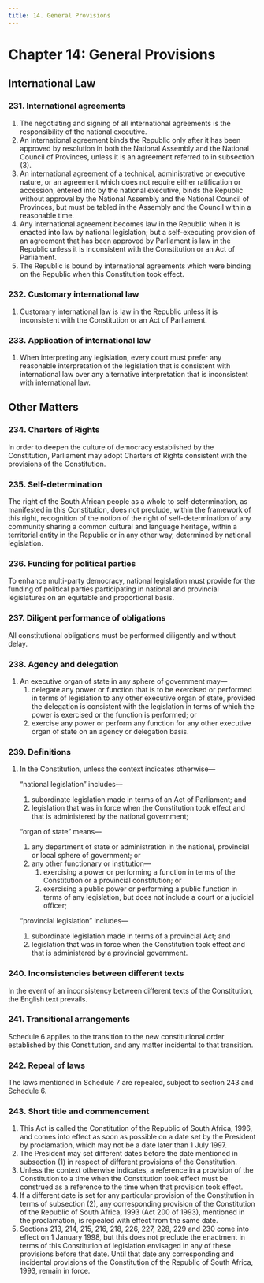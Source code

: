 ```yaml
---
title: 14. General Provisions
---
```


# Chapter 14: General Provisions

## International Law

### 231. International agreements

1.	The negotiating and signing of all international agreements is the responsibility of the national executive.
1.	An international agreement binds the Republic only after it has been approved by resolution in both the National Assembly and the National Council of Provinces, unless it is an agreement referred to in subsection (3).
1.	An international agreement of a technical, administrative or executive nature, or an agreement which does not require either ratification or accession, entered into by the national executive, binds the Republic without approval by the National Assembly and the National Council of Provinces, but must be tabled in the Assembly and the Council within a reasonable time.
1.	Any international agreement becomes law in the Republic when it is enacted into law by national legislation; but a self-executing provision of an agreement that has been approved by Parliament is law in the Republic unless it is inconsistent with the Constitution or an Act of Parliament.
1.	The Republic is bound by international agreements which were binding on the Republic when this Constitution took effect.

### 232. Customary international law

1.	Customary international law is law in the Republic unless it is inconsistent with the Constitution or an Act of Parliament.

### 233. Application of international law

1.	When interpreting any legislation, every court must prefer any reasonable interpretation of the legislation that is consistent with international law over any alternative interpretation that is inconsistent with international law.

## Other Matters

### 234. Charters of Rights

In order to deepen the culture of democracy established by the Constitution, Parliament may adopt Charters of Rights consistent with the provisions of the Constitution.

### 235. Self-determination

The right of the South African people as a whole to self-determination, as manifested in this Constitution, does not preclude, within the framework of this right, recognition of the notion of the right of self-determination of any community sharing a common cultural and language heritage, within a territorial entity in the Republic or in any other way, determined by national legislation.

### 236. Funding for political parties

To enhance multi-party democracy, national legislation must provide for the funding of political parties participating in national and provincial legislatures on an equitable and proportional basis.

### 237. Diligent performance of obligations

All constitutional obligations must be performed diligently and without delay.

### 238. Agency and delegation
1.	An executive organ of state in any sphere of government may—
	1.	delegate any power or function that is to be exercised or performed in terms of legislation to any other executive organ of state, provided the delegation is consistent with the legislation in terms of which the power is exercised or the function is performed; or
	1.	exercise any power or perform any function for any other executive organ of state on an agency or delegation basis.

### 239. Definitions

1.	In the Constitution, unless the context indicates otherwise— 

	“national legislation” includes—

	1.	subordinate legislation made in terms of an Act of Parliament; and
	1.	legislation that was in force when the Constitution took effect and that is administered by the national government;

	“organ of state” means—

	1.	any department of state or administration in the national, provincial or local sphere of government; or
	1.	any other functionary or institution—
		1.	exercising a power or performing a function in terms of the Constitution or a provincial constitution; or
		1.	exercising a public power or performing a public function in terms of any legislation, but does not include a court or a judicial officer;

	“provincial legislation” includes—

	1.	subordinate legislation made in terms of a provincial Act; and
	1.	legislation that was in force when the Constitution took effect and that is administered by a provincial government.

### 240. Inconsistencies between different texts

In the event of an inconsistency between different texts of the Constitution, the English text prevails.

### 241. Transitional arrangements

Schedule 6 applies to the transition to the new constitutional order established by this Constitution, and any matter incidental to that transition.

### 242. Repeal of laws

The laws mentioned in Schedule 7 are repealed, subject to section 243 and Schedule 6.

### 243. Short title and commencement

1.	This Act is called the Constitution of the Republic of South Africa, 1996, and comes into effect as soon as possible on a date set by the President by proclamation, which may not be a date later than 1 July 1997.
1.	The President may set different dates before the date mentioned in subsection (1) in respect of different provisions of the Constitution.
1.	Unless the context otherwise indicates, a reference in a provision of the Constitution to a time when the Constitution took effect must be construed as a reference to the time when that provision took effect.
1.	If a different date is set for any particular provision of the Constitution in terms of subsection (2), any corresponding provision of the Constitution of the Republic of South Africa, 1993 (Act 200 of 1993), mentioned in the proclamation, is repealed with effect from the same date.
1.	Sections 213, 214, 215, 216, 218, 226, 227, 228, 229 and 230 come into effect on 1 January 1998, but this does not preclude the enactment in terms of this Constitution of legislation envisaged in any of these provisions before that date. Until that date any corresponding and incidental provisions of the Constitution of the Republic of South Africa, 1993, remain in force.
